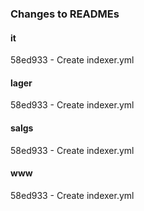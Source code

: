### Changes to READMEs

#### it

58ed933 - Create indexer.yml
#### lager

58ed933 - Create indexer.yml
#### salgs

58ed933 - Create indexer.yml
#### www

58ed933 - Create indexer.yml
